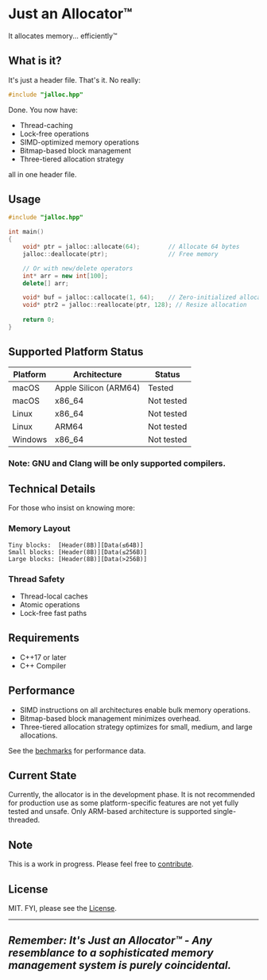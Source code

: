 # Just an Allocator™
It allocates memory... efficiently™

## What is it?
It's just a header file. That's it. No really:

```c++
#include "jalloc.hpp"
```
Done. You now have:
- Thread-caching
- Lock-free operations
- SIMD-optimized memory operations
- Bitmap-based block management
- Three-tiered allocation strategy

all in one header file.

## Usage

```c++
#include "jalloc.hpp"

int main() 
{
    void* ptr = jalloc::allocate(64);        // Allocate 64 bytes
    jalloc::deallocate(ptr);                 // Free memory

    // Or with new/delete operators
    int* arr = new int[100];
    delete[] arr;

    void* buf = jalloc::callocate(1, 64);    // Zero-initialized allocation
    void* ptr2 = jalloc::reallocate(ptr, 128); // Resize allocation
    
    return 0;
}
```

## Supported Platform Status
| Platform | Architecture          | Status     |
|----------|-----------------------|------------|
| macOS    | Apple Silicon (ARM64) | Tested     |
| macOS    | x86_64                | Not tested |
| Linux    | x86_64                | Not tested |
| Linux    | ARM64                 | Not tested |
| Windows  | x86_64                | Not tested |

### Note: GNU and Clang will be only supported compilers.

## Technical Details
For those who insist on knowing more:

### Memory Layout
```
Tiny blocks:  [Header(8B)][Data(≤64B)]
Small blocks: [Header(8B)][Data(≤256B)]
Large blocks: [Header(8B)][Data(>256B)]
```

### Thread Safety
- Thread-local caches
- Atomic operations
- Lock-free fast paths

## Requirements
- C++17 or later
- C++ Compiler

## Performance

- SIMD instructions on all architectures enable bulk memory operations.
- Bitmap-based block management minimizes overhead.
- Three-tiered allocation strategy optimizes for small, medium, and large allocations.

See the [bechmarks](benches/benchmark.md) for performance data.

## Current State
Currently, the allocator is in the development phase. It is not recommended for production use as some platform-specific
features are not yet fully tested and unsafe. Only ARM-based architecture is supported single-threaded.

## Note
This is a work in progress. Please feel free to [contribute](.github/CONTRIBUTING.md).

## License
MIT. FYI, please see the [License](LICENSE).

---
*Remember: It's Just an Allocator™ - Any resemblance to a sophisticated memory management system is purely coincidental.*
---
